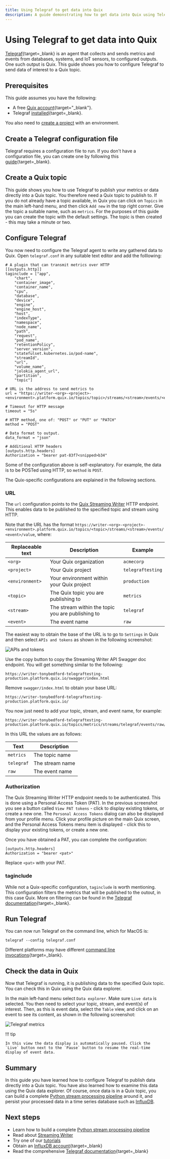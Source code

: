```yaml
---
title: Using Telegraf to get data into Quix
description: A guide demonstrating how to get data into Quix using Telegraf.
---
```


# Using Telegraf to get data into Quix

[Telegraf](https://docs.influxdata.com/telegraf/v1/){target=_blank} is an agent that collects and sends metrics and events from databases, systems, and IoT sensors, to configured outputs. One such output is Quix. This guide shows you how to configure Telegraf to send data of interest to a Quix topic.

## Prerequisites

This guide assumes you have the following:

* A free [Quix account](https://portal.platform.quix.ai/self-sign-up){target="_blank"}.
* Telegraf [installed](https://docs.influxdata.com/telegraf/v1/install/){target=_blank}.

You also need to [create a project](../../../create/create-project.md) with an environment.

## Create a Telegraf configuration file

Telegraf requires a configuration file to run. If you don't have a configuration file, you can create one by following this [guide](https://docs.influxdata.com/telegraf/v1/get-started/#configure-telegraf){target=_blank}.

## Create a Quix topic

This guide shows you how to use Telegraf to publish your metrics or data directly into a Quix topic. You therefore need a Quix topic to publish to. If you do not already have a topic available, in Quix you can click on `Topics` in the main left-hand menu, and then click `Add new` in the top right corner. Give the topic a suitable name, such as `metrics`. For the purposes of this guide you can create the topic with the default settings. The topic is then created - this may take a minute or two.

## Configure Telegraf

You now need to configure the Telegraf agent to write any gathered data to Quix. Open `telegraf.conf` in any suitable text editor and add the folllowing:

```
# A plugin that can transmit metrics over HTTP
[[outputs.http]]
taginclude = ["app",
    "chart",
    "container_image",
    "container_name",
    "cpu",
    "database",
    "device",
    "engine",
    "engine_host",
    "host",
    "indexType",
    "namespace",
    "node_name",
    "path",
    "request",
    "pod_name",
    "retentionPolicy",
    "server_version",
    "statefulset.kubernetes.io/pod-name",
    "streamId",
    "url",
    "volume_name",
    "jolokia_agent_url",
    "partition",
    "topic"]

# URL is the address to send metrics to
url = "https://writer-<org>-<project>-<environment>.platform.quix.io/topics/topic>/streams/<stream>/events/<event>/value"

# Timeout for HTTP message
timeout = "5s"

# HTTP method, one of: "POST" or "PUT" or "PATCH"
method = "POST"

# Data format to output.
data_format = "json"

# Additional HTTP headers
[outputs.http.headers]
Authorization = "bearer pat-83f7<snipped>b34"
```

Some of the configuration above is self-explanatory. For example, the data is to be POSTed using HTTP, so `method` is `POST`. 

The Quix-specific configurations are explained in the following sections.

### URL

The `url` configuration points to the [Quix Streaming Writer](../../../apis/streaming-writer-api/overview.md) HTTP endpoint. This enables data to be published to the specified topic and stream using HTTP. 

Note that the URL has the format `https://writer-<org>-<project>-<environment>.platform.quix.io/topics/<topic>/streams/<stream>/events/<event>/value`, where:

| Replaceable text | Description | Example |
|----|----|----|
| `<org>` | Your Quix organization | `acmecorp` |
| `<project>` | Your Quix project | `telegraftesting` |
| `<environment>` | Your environment within your Quix project | `production` |
| `<topic>`| The Quix topic you are publishing to | `metrics` |
| `<stream>` | The stream within the topic you are publishing to | `telegraf` |
| `<event>` | The event name | `raw` |

The easiest way to obtain the base of the URL is to go to `Settings` in Quix and then select `APIs and tokens` as shown in the following screenshot:

![APIs and tokens](../../images/integrations/apis-and-tokens.png)

Use the copy button to copy the Streaming Writer API Swagger doc endpoint. You will get something similar to the following:

```
https://writer-tonybedford-telegraftesting-production.platform.quix.io/swagger/index.html
```

Remove `swagger/index.html` to obtain your base URL:

```
https://writer-tonybedford-telegraftesting-production.platform.quix.io/
```

You now just need to add your topic, stream, and event name, for example:

```
https://writer-tonybedford-telegraftesting-production.platform.quix.io/topics/metrics/streams/telegraf/events/raw/value
```

In this URL the values are as follows:

| Text | Description |
|----|----|
| `metrics` | The topic name |
| `telegraf` | The stream name |
| `raw` | The event name |

### Authorization

The Quix Streaming Writer HTTP endpoint needs to be authenticated. This is done using a Personal Access Token (PAT). In the previous screenshot you see a button called `View PAT tokens` - click to display existing tokens, or create a new one. The `Personal Access Tokens` dialog can also be displayed from your profile menu. Click your profile picture on the main Quix screen, and the Personal Access Tokens menu item is displayed - click this to display your existing tokens, or create a new one.

Once you have obtained a PAT, you can complete the configuration:

```
[outputs.http.headers]
Authorization = "bearer <pat>"
```

Replace `<pat>` with your PAT.

### taginclude

While not a Quix-specific configuration, `taginclude` is worth mentioning. This configuration filters the metrics that will be published to the outout, in this case Quix. More on filtering can be found in the [Telegraf documentation](https://docs.influxdata.com/telegraf/v1/configuration/#metric-filtering){target=_blank}.

## Run Telegraf

You can now run Telegraf on the command line, which for MacOS is:

``` shell
telegraf --config telegraf.conf
```

Different platforms may have different [command line invocations](https://docs.influxdata.com/telegraf/v1/get-started/#start-telegraf){target=_blank}.

## Check the data in Quix

Now that Telegraf is running, it is publishing data to the specified Quix topic. You can check this in Quix using the Quix data explorer.

In the main left-hand menu select `Data explorer`. Make sure `Live data` is selected. You then need to select your topic, stream, and event(s) of interest. Then, as this is event data, select the `Table` view, and click on an event to see its content, as shown in the following screenshot:

![Telegraf metrics](../../../images/integrations/telegraf-data-explorer.png)

!!! tip

    In this view the data display is automatically paused. Click the `Live` button next to the `Pause` button to resume the real-time display of event data.

## Summary

In this guide you have learned how to configure Telegraf to publish data directly into a Quix topic. You have also learned how to examine this data using the Quix data explorer. Of course, once data is in a Quix topic, you can build a complete [Python stream processing pipeline](../../../get-started/quixtour/overview.md) around it, and persist your processed data in a time series database such as [InfluxDB](overview.md). 

## Next steps

* Learn how to build a complete [Python stream processing pipeline](../../../get-started/quixtour/overview.md)
* Read about [Streaming Writer](../../../apis/streaming-writer-api/overview.md)
* Try one of our [tutorials](../../../tutorials/overview.md)
* Obtain an [InfluxDB account](https://www.influxdata.com/products/influxdb-cloud/serverless/){target=_blank}
* Read the comprehensive [Telegraf documentation](https://docs.influxdata.com/telegraf/v1/){target=_blank}

